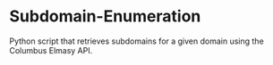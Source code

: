 # Subdomain-Enumeration
Python script that retrieves subdomains for a given domain using the Columbus Elmasy API.
